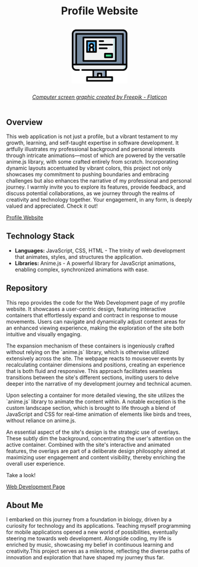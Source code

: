 


<h1 align = "center"> 
   <p align="center" >Profile Website</p> 
 <p align = "center"><img align ="center" alt="Profile Website Graphic" width="150px" src="images/image_d.png" /></p>

</h1> 
<div align = "center">
  <a href="https://www.flaticon.com/free-icons/computer" title="computer icons"><i>Computer screen graphic created by Freepik - Flaticon</i></a>
</div>
<br>

<h2>Overview</h2>

<p>This web application is not just a profile, but a vibrant testament to my growth, learning, and self-taught expertise in software development. It artfully illustrates my professional background and personal interests through intricate animations—most of which are powered by the versatile anime.js library, with some crafted entirely from scratch. Incorporating dynamic layouts accentuated by vibrant colors, this project not only showcases my commitment to pushing boundaries and embracing challenges but also enhances the narrative of my professional and personal journey. I warmly invite you to explore its features, provide feedback, and discuss potential collaborations, as we journey through the realms of creativity and technology together. Your engagement, in any form, is deeply valued and appreciated. Check it out!</p>
<a href = "https://abhat.io/">Profile Website</a>

<h2>Technology Stack</h2>
<ul>
    <li><b>Languages:</b> JavaScript, CSS, HTML - The trinity of web development that animates, styles, and structures the application.</li>    
   <li><b>Libraries:</b> Anime.js - A powerful library for JavaScript animations, enabling complex, synchronized animations with ease.</li>  
  
</ul>
<h2>Repository</h2>


<p>This repo provides the code for the Web Development page of my profile website. It showcases a user-centric design, featuring interactive containers that effortlessly expand and contract in response to mouse movements. Users can navigate and dynamically adjust content areas for an enhanced viewing experience, making the exploration of the site both intuitive and visually engaging.</p>
<p>The expansion mechanism of these containers is ingeniously crafted without relying on the `anime.js` library, which is otherwise utilized extensively across the site. The webpage reacts to mouseover events by recalculating container dimensions and positions, creating an experience that is both fluid and responsive. This approach facilitates seamless transitions between the site's different sections, inviting users to delve deeper into the narrative of my development journey and technical acumen.
</p>
<p>Upon selecting a container for more detailed viewing, the site utilizes the `anime.js` library to animate the content within. A notable exception is the custom landscape section, which is brought to life through a blend of JavaScript and CSS for real-time animation of elements like birds and trees, without reliance on anime.js.</p>
<p>An essential aspect of the site's design is the strategic use of overlays. These subtly dim the background, concentrating the user's attention on the active container. Combined with the site's interactive and animated features, the overlays are part of a deliberate design philosophy aimed at maximizing user engagement and content visibility, thereby enriching the overall user experience.
</p>
<p>Take a look!</p>
<a href = "https://abhat.io/app/software/web/web.html">Web Development Page</a> 
<h2>About Me</h2>
<p>I embarked on this journey from a foundation in biology, driven by a curiosity for technology and its applications. Teaching myself programming for mobile applications opened a new world of possibilities, eventually steering me towards web development. Alongside coding, my life is enriched by music, showcasing my belief in continuous learning and creativity.This project serves as a milestone, reflecting the diverse paths of innovation and exploration that have shaped my journey thus far.
</p>
<!--
<p>
To add a personal touch to my resume, I crafted a comprehensive profile website  showcasing my background and experiences using colorful animations mainly implemented with the anime.js library. <a href="https://abhat.io/">Take a look!</a></p>

 <h2>Repo</h2>
The code in this repository specifically pertains to the web development section of my website. Through engaging visuals and interactive elements, this webpage not only narrates my developmental journey and technical choices but also illustrates the evolution of my design and coding skills beyond mobile apps into the vast possibilities of web development. For an in-depth view and to see my animations in action click here:<a href="https://abhat.io/app/software/web/web.html"> Web Development</a>
<h2>About Me</h2>
<p>I embarked on this journey from a foundation in biology, driven by a curiosity for technology and its applications. Teaching myself programming for mobile applications opened a new world of possibilities, eventually steering me towards web development. Alongside coding, my life is enriched by music, showcasing my belief in continuous learning and creativity.This project serves as a milestone, reflecting the diverse paths of innovation and exploration that have shaped my journey thus far.
</p>
<br /></p>


<h2>Languages</h2>

- <b>JavaScript</b> 
- <b>CSS</b>
- <b>HTML</b>
<h2>Libraries</h2>

- <b><a href="https://animejs.com/">Anime.js</a></b>
-->
